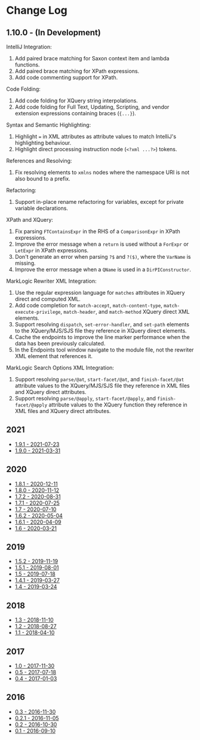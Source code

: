 # Change Log

## 1.10.0 - (In Development)

IntelliJ Integration:

1. Add paired brace matching for Saxon context item and lambda functions.
2. Add paired brace matching for XPath expressions.
3. Add code commenting support for XPath.

Code Folding:

1. Add code folding for XQuery string interpolations.
2. Add code folding for Full Text, Updating, Scripting, and vendor extension expressions containing braces (`{...}`).

Syntax and Semantic Highlighting:

1. Highlight `=` in XML attributes as attribute values to match IntelliJ's highlighting behaviour.
2. Highlight direct processing instruction node (`<?xml ...?>`) tokens.

References and Resolving:

1. Fix resolving elements to `xmlns` nodes where the namespace URI is not also bound to a prefix.

Refactoring:

1. Support in-place rename refactoring for variables, except for private variable declarations.

XPath and XQuery:

1. Fix parsing `FTContainsExpr` in the RHS of a `ComparisonExpr` in XPath expressions.
2. Improve the error message when a `return` is used without a `ForExpr` or `LetExpr` in XPath expressions.
3. Don't generate an error when parsing `?$` and `?($)`, where the `VarName` is missing.
4. Improve the error message when a `QName` is used in a `DirPIConstructor`.

MarkLogic Rewriter XML Integration:

1. Use the regular expression language for `matches` attributes in XQuery direct and computed XML.
2. Add code completion for `match-accept`, `match-content-type`, `match-execute-privilege`, `match-header`,
   and `match-method` XQuery direct XML elements.
3. Support resolving `dispatch`, `set-error-handler`, and `set-path` elements to the XQuery/MJS/SJS
   file they reference in XQuery direct elements.
4. Cache the endpoints to improve the line marker performance when the data has been previously calculated.
5. In the Endpoints tool window navigate to the module file, not the rewriter XML element that references it.

MarkLogic Search Options XML Integration:

1. Support resolving `parse/@at`, `start-facet/@at`, and `finish-facet/@at` attribute values to the
   XQuery/MJS/SJS file they reference in XML files and XQuery direct attributes.
2. Support resolving `parse/@apply`, `start-facet/@apply`, and `finish-facet/@apply` attribute values
   to the XQuery function they reference in XML files and XQuery direct attributes.

## 2021

*  [1.9.1 - 2021-07-23](docs/_posts/2021-07-23-release-1.9.1.md)
*  [1.9.0 - 2021-03-31](docs/_posts/2021-03-31-release-1.9.0.md)

## 2020

*  [1.8.1 - 2020-12-11](docs/_posts/2020-12-11-release-1.8.1.md)
*  [1.8.0 - 2020-11-12](docs/_posts/2020-11-12-release-1.8.0.md)
*  [1.7.2 - 2020-08-31](docs/_posts/2020-08-31-release-1.7.2.md)
*  [1.7.1 - 2020-07-25](docs/_posts/2020-07-25-release-1.7.1.md)
*  [1.7 - 2020-07-10](docs/_posts/2020-07-10-release-1.7.md)
*  [1.6.2 - 2020-05-04](docs/_posts/2020-05-04-release-1.6.2.md)
*  [1.6.1 - 2020-04-09](docs/_posts/2020-04-09-release-1.6.1.md)
*  [1.6 - 2020-03-21](docs/_posts/2020-03-21-release-1.6.md)

## 2019

*  [1.5.2 - 2019-11-19](docs/_posts/2019-11-19-release-1.5.2.md)
*  [1.5.1 - 2019-08-01](docs/_posts/2019-08-01-release-1.5.1.md)
*  [1.5 - 2019-07-18](docs/_posts/2019-07-18-release-1.5.md)
*  [1.4.1 - 2019-03-27](docs/_posts/2019-03-27-release-1.4.1.md)
*  [1.4 - 2019-03-24](docs/_posts/2019-03-24-release-1.4.md)

## 2018

*  [1.3 - 2018-11-10](docs/_posts/2018-11-10-release-1.3.md)
*  [1.2 - 2018-08-27](docs/_posts/2018-08-27-release-1.2.md)
*  [1.1 - 2018-04-10](docs/_posts/2018-04-10-release-1.1.md)

## 2017

*  [1.0 - 2017-11-30](docs/_posts/2017-11-30-release-1.0.md)
*  [0.5 - 2017-07-18](docs/_posts/2017-07-18-release-0.5.md)
*  [0.4 - 2017-01-03](docs/_posts/2017-01-03-release-0.4.md)

## 2016

*  [0.3 - 2016-11-30](docs/_posts/2016-11-30-release-0.3.md)
*  [0.2.1 - 2016-11-05](docs/_posts/2016-11-05-release-0.2.1.md)
*  [0.2 - 2016-10-30](docs/_posts/2016-10-30-release-0.2.md)
*  [0.1 - 2016-09-10](docs/_posts/2016-09-10-release-0.1.md)
